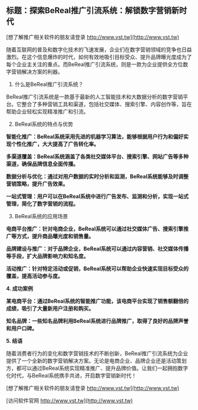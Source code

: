 ## **标题：探索BeReal推广引流系统：解锁数字营销新时代**

[想了解推广相关软件的朋友请登录 http://www.vst.tw](http://www.vst.tw)

随着互联网的普及和数字化技术的飞速发展，企业们在数字营销领域的竞争也日益激烈。在这个信息爆炸的时代，如何有效地吸引目标受众、提升品牌曝光度成为了每个企业主关注的重点。而BeReal推广引流系统，则是一款为企业提供全方位数字营销解决方案的利器。

1. 什么是BeReal推广引流系统？

BeReal推广引流系统是一款基于最新的人工智能技术和大数据分析的数字营销平台。它整合了多种营销工具和渠道，包括社交媒体、搜索引擎、内容创作等，旨在帮助企业轻松实现精准推广和引流。

2. BeReal系统的特点与优势

**智能化推广：BeReal系统采用先进的机器学习算法，能够根据用户行为和偏好实现个性化推广，大大提高了广告转化率。**

**多渠道覆盖：BeReal系统涵盖了各类社交媒体平台、搜索引擎、网站广告等多种渠道，确保品牌信息全面传播。**

**数据分析与优化：通过对用户数据的实时分析和监测，BeReal系统能够及时调整营销策略，提升广告效果。**

**一站式管理：用户可以在BeReal系统中进行广告发布、监测和分析，实现一站式管理，简化了数字营销的流程。**

3. BeReal系统的应用场景

**电商平台推广：针对电商企业，BeReal系统可以通过社交媒体广告、搜索引擎推广等方式，提升商品曝光度和销售量。**

**品牌建设与推广：对于品牌企业，BeReal系统可以通过内容营销、社交媒体传播等手段，扩大品牌影响力和知名度。**

**活动推广：针对特定活动或促销，BeReal系统可以帮助企业快速实现目标受众的覆盖，提高活动参与度。**

**4. 成功案例**

**某电商平台：通过BeReal系统的智能推广功能，该电商平台实现了销售额翻倍的成绩，吸引了大量新用户注册和购买。**

**知名品牌：一些知名品牌利用BeReal系统进行品牌推广，取得了良好的品牌声誉和用户口碑。**

**5. 结语**

随着消费者行为的变化和数字营销技术的不断创新，BeReal推广引流系统为企业提供了一个全新的数字营销解决方案。无论是电商企业、品牌企业还是活动策划方，都可以通过BeReal系统实现精准推广、提升品牌价值。让我们一起拥抱数字化时代，与BeReal系统携手共进，开启数字营销新时代！

[想了解推广相关软件的朋友请登录 http://www.vst.tw](http://www.vst.tw)


[访问软件官网 http://www.vst.tw](http://www.vst.tw)
